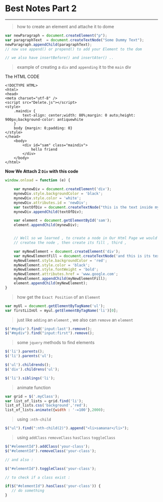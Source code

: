 # Best Notes Part 2
---

> how to create an element and attache it to dome
```javascript
var newParagraph = document.createElement("p");
var paragraphText  = document.createTextNode("Some Dummy Text");
newParagraph.appendChild(paragraphText);
// now use append() or prepend() to add your Element to the dom

// we also have insertBefore() and insertAter() ..
```

> example of creating a `div` and `appending` it to the `main` div

The HTML CODE
```markup
<!DOCTYPE HTML>
<html>
<head>
<meta charset="utf-8" />
<script src="Delete.js"></script>
<style>
    .maindiv {
        text-align: center;width: 80%;margin: 0 auto;height: 900px;background-color: antiquewhite
    }
    body {margin: 0;padding: 0}
</style>
</head>
    <body>
        <div id="sam" class="maindiv">
            hello friend
        </div>
    </body>
</html>
```

**Now We Attach 2 `Div` with this code**
```javascript
window.onload = function (e) {

    var mynewDiv = document.createElement('div');
    mynewDiv.style.backgroundColor = 'black';
    mynewDiv.style.color = 'white';
    mynewDiv.attributes.id = 'newDiv';
    var textOfDiv = document.createTextNode("this is the text inside my new div");
    mynewDiv.appendChild(textOfDiv);

    var element = document.getElementById('sam');
    element.appendChild(mynewDiv);


    // Well so we learned , to create a node in Our Html Page we would have to first .
    // createa the node , then create its fill , third ,

    var myNewElement = document.createElement('div');
    var myNewElementFill = document.createTextNode('and this is its text node');
    myNewElement.style.backgroundColor = 'red';
    myNewElement.style.color = 'black';
    myNewElement.style.fontWeight = 'bold';
    myNewElement.attributes.href = 'www.google.com';
    myNewElement.appendChild(myNewElementFill);
    element.appendChild(myNewElement);
}
```

> how get the `Exact Position` of an `Element`
```javascript
var myUl = document.getElementByTagName('ul');
var firstLiInUl = myul.getElementByTagName('li')[0];
```


> just like `adding` an `element` , we also can `remove` an `element`
```javascript
$('#mydiv').find('input:last').remove();
$("#mydiv").find("input:first").remove();
```

> some `jquery` methods to find elements
```javascript
$('li').parents();
$('li').parents('ul');

$('ul').childrends();
$('div').childrens('ul');

$('li').siblings('li');
```

> animate function
```javascript
var grid = $('.myClass');
var list_of_lists = grid.find('li');
list_of_lists.css('background','red');
list_of_lists.animate({width : '-=100'},2000);
```

> using `:nth-child`
```javascript
$("ul").find(":nth-child(2)").append("<li>samanar</li>");
```

> using `addClass` `removeClass` `hasClass` `toggleClass`
```javascript
$("#elementId").addClass('your-class');
$("#elementId").removeClass('your-class');

// and also :

$("#elementId").toggleClass('your-class');

// to check if a class exist :

if($("#elementId").hasClass('your-class')) {
   // do something
}
```






























